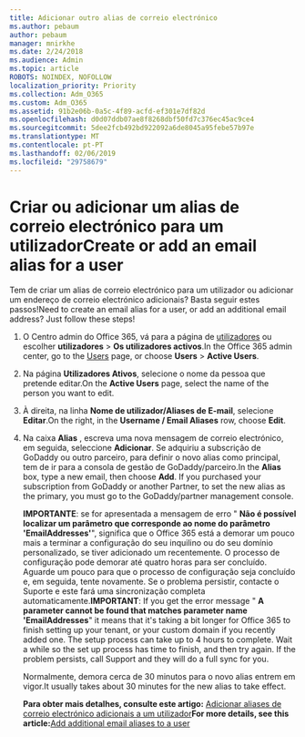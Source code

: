 ```yaml
---
title: Adicionar outro alias de correio electrónico
ms.author: pebaum
author: pebaum
manager: mnirkhe
ms.date: 2/24/2018
ms.audience: Admin
ms.topic: article
ROBOTS: NOINDEX, NOFOLLOW
localization_priority: Priority
ms.collection: Adm_O365
ms.custom: Adm_O365
ms.assetid: 91b2e06b-0a5c-4f89-acfd-ef301e7df82d
ms.openlocfilehash: d0d07ddb07ae8f8268dbf50fd7c376ec45ac9ce4
ms.sourcegitcommit: 5dee2fcb492bd922092a6de8045a95febe57b97e
ms.translationtype: MT
ms.contentlocale: pt-PT
ms.lasthandoff: 02/06/2019
ms.locfileid: "29758679"
---
```

# <a name="create-or-add-an-email-alias-for-a-user"></a><span data-ttu-id="bdb0f-102">Criar ou adicionar um alias de correio electrónico para um utilizador</span><span class="sxs-lookup"><span data-stu-id="bdb0f-102">Create or add an email alias for a user</span></span>

<span data-ttu-id="bdb0f-p101">Tem de criar um alias de correio electrónico para um utilizador ou adicionar um endereço de correio electrónico adicionais? Basta seguir estes passos!</span><span class="sxs-lookup"><span data-stu-id="bdb0f-p101">Need to create an email alias for a user, or add an additional email address? Just follow these steps!</span></span>
  
1. <span data-ttu-id="bdb0f-105">O Centro admin do Office 365, vá para a página de [utilizadores](https://go.microsoft.com/fwlink/p/?linkid=834822) ou escolher **utilizadores** \> **Os utilizadores activos**.</span><span class="sxs-lookup"><span data-stu-id="bdb0f-105">In the Office 365 admin center, go to the [Users](https://go.microsoft.com/fwlink/p/?linkid=834822) page, or choose **Users** \> **Active Users**.</span></span>
    
2. <span data-ttu-id="bdb0f-106">Na página **Utilizadores Ativos**, selecione o nome da pessoa que pretende editar.</span><span class="sxs-lookup"><span data-stu-id="bdb0f-106">On the **Active Users** page, select the name of the person you want to edit.</span></span> 
    
3. <span data-ttu-id="bdb0f-107">À direita, na linha **Nome de utilizador/Aliases de E-mail**, selecione **Editar**.</span><span class="sxs-lookup"><span data-stu-id="bdb0f-107">On the right, in the **Username / Email Aliases** row, choose **Edit**.</span></span>
    
4. <span data-ttu-id="bdb0f-p102">Na caixa **Alias** , escreva uma nova mensagem de correio electrónico, em seguida, seleccione **Adicionar**. Se adquiriu a subscrição de GoDaddy ou outro parceiro, para definir o novo alias como principal, tem de ir para a consola de gestão de GoDaddy/parceiro.</span><span class="sxs-lookup"><span data-stu-id="bdb0f-p102">In the **Alias** box, type a new email, then choose **Add**. If you purchased your subscription from GoDaddy or another Partner, to set the new alias as the primary, you must go to the GoDaddy/partner management console.</span></span> 
    
    <span data-ttu-id="bdb0f-p103">**IMPORTANTE**: se for apresentada a mensagem de erro " **Não é possível localizar um parâmetro que corresponde ao nome do parâmetro 'EmailAddresses'**", significa que o Office 365 está a demorar um pouco mais a terminar a configuração do seu inquilino ou do seu domínio personalizado, se tiver adicionado um recentemente. O processo de configuração pode demorar até quatro horas para ser concluído. Aguarde um pouco para que o processo de configuração seja concluído e, em seguida, tente novamente. Se o problema persistir, contacte o Suporte e este fará uma sincronização completa automaticamente.</span><span class="sxs-lookup"><span data-stu-id="bdb0f-p103">**IMPORTANT**: If you get the error message " **A parameter cannot be found that matches parameter name 'EmailAddresses**" it means that it's taking a bit longer for Office 365 to finish setting up your tenant, or your custom domain if you recently added one. The setup process can take up to 4 hours to complete. Wait a while so the set up process has time to finish, and then try again. If the problem persists, call Support and they will do a full sync for you.</span></span>
    
    <span data-ttu-id="bdb0f-114">Normalmente, demora cerca de 30 minutos para o novo alias entrem em vigor.</span><span class="sxs-lookup"><span data-stu-id="bdb0f-114">It usually takes about 30 minutes for the new alias to take effect.</span></span>
    
    <span data-ttu-id="bdb0f-115">**Para obter mais detalhes, consulte este artigo:** [Adicionar aliases de correio electrónico adicionais a um utilizador](https://support.office.com/article/Add-additional-email-aliases-to-a-user-0b0bd900-68b1-4bf5-808b-5d240a7739f4.aspx)</span><span class="sxs-lookup"><span data-stu-id="bdb0f-115">**For more details, see this article:**[Add additional email aliases to a user](https://support.office.com/article/Add-additional-email-aliases-to-a-user-0b0bd900-68b1-4bf5-808b-5d240a7739f4.aspx)</span></span>
    

